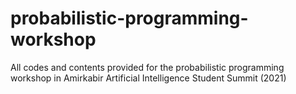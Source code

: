 # probabilistic-programming-workshop
All codes and contents provided for the probabilistic programming workshop in Amirkabir Artificial Intelligence Student Summit (2021) 
